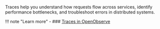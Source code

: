 Traces help you understand how requests flow across services, identify performance bottlenecks, and troubleshoot errors in distributed systems.

!!! note "Learn more"
    - ### [Traces in OpenObserve](../traces/traces/)

